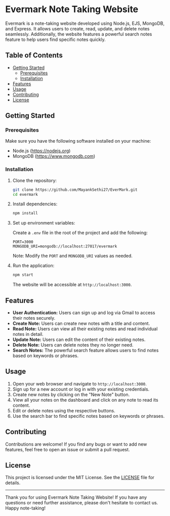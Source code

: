 # Evermark Note Taking Website

Evermark is a note-taking website developed using Node.js, EJS, MongoDB, and Express. It allows users to create, read, update, and delete notes seamlessly. Additionally, the website features a powerful search notes feature to help users find specific notes quickly.

## Table of Contents

- [Getting Started](#getting-started)
  - [Prerequisites](#prerequisites)
  - [Installation](#installation)
- [Features](#features)
- [Usage](#usage)
- [Contributing](#contributing)
- [License](#license)

## Getting Started

### Prerequisites

Make sure you have the following software installed on your machine:

- Node.js (https://nodejs.org)
- MongoDB (https://www.mongodb.com)

### Installation

1. Clone the repository:

   ```bash
   git clone https://github.com/MayankSethi27/EverMark.git
   cd evermark
   ```

2. Install dependencies:

   ```bash
   npm install
   ```

3. Set up environment variables:

   Create a `.env` file in the root of the project and add the following:

   ```env
   PORT=3000
   MONGODB_URI=mongodb://localhost:27017/evermark
   ```

   Note: Modify the `PORT` and `MONGODB_URI` values as needed.

4. Run the application:

   ```bash
   npm start
   ```

   The website will be accessible at `http://localhost:3000`.

## Features

- **User Authentication:** Users can sign up and log via Gmail to access their notes securely.
- **Create Note:** Users can create new notes with a title and content.
- **Read Note:** Users can view all their existing notes and read individual notes in detail.
- **Update Note:** Users can edit the content of their existing notes.
- **Delete Note:** Users can delete notes they no longer need.
- **Search Notes:** The powerful search feature allows users to find notes based on keywords or phrases.

## Usage

1. Open your web browser and navigate to `http://localhost:3000`.
2. Sign up for a new account or log in with your existing credentials.
3. Create new notes by clicking on the "New Note" button.
4. View all your notes on the dashboard and click on any note to read its content.
5. Edit or delete notes using the respective buttons.
6. Use the search bar to find specific notes based on keywords or phrases.

## Contributing

Contributions are welcome! If you find any bugs or want to add new features, feel free to open an issue or submit a pull request.

## License

This project is licensed under the MIT License. See the [LICENSE](LICENSE) file for details.

---

Thank you for using Evermark Note Taking Website! If you have any questions or need further assistance, please don't hesitate to contact us. Happy note-taking!
